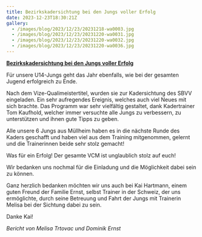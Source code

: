 ```yaml
---
title: Bezirkskadersichtung bei den Jungs voller Erfolg
date: 2023-12-23T18:30:21Z
gallery:
  - /images/blog/2023/12/23/20231218-wa0003.jpg
  - /images/blog/2023/12/23/20231220-wa0031.jpg
  - /images/blog/2023/12/23/20231220-wa0032.jpg
  - /images/blog/2023/12/23/20231220-wa0036.jpg
---
```


**<u>Bezirkskadersichtung bei den Jungs voller Erfolg</u>**

Für unsere U14-Jungs geht das Jahr ebenfalls, wie bei der gesamten
Jugend erfolgreich zu Ende.

Nach dem Vize-Qualimeistertitel, wurden sie zur Kadersichtung des SBVV
eingeladen. Ein sehr aufregendes Ereignis, welches auch viel Neues mit
sich brachte. Das Programm war sehr vielfältig gestaltet, dank
Kadertrainer Tom Kaufhold, welcher immer versuchte alle Jungs zu
verbessern, zu unterstützen und ihnen gute Tipps zu geben.

Alle unsere 6 Jungs aus Müllheim haben es in die nächste Runde des
Kaders geschafft und haben viel aus dem Training mitgenommen, gelernt
und die Trainerinnen beide sehr stolz gemacht!

Was für ein Erfolg! Der gesamte VCM ist unglaublich stolz auf euch!

Wir bedanken uns nochmal für die Einladung und die Möglichkeit dabei
sein zu können.

Ganz herzlich bedanken möchten wir uns auch bei Kai Hartmann, einem
guten Freund der Familie Ernst, selbst Trainer in der Schweiz, der uns
ermöglichte, durch seine Betreuung und Fahrt der Jungs mit Trainerin
Melisa bei der Sichtung dabei zu sein.

Danke Kai!

<i>Bericht von Melisa Trtovac und Dominik Ernst</i>
